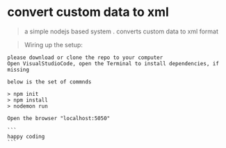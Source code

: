 # convert custom data to xml

> a simple nodejs based system . converts custom data to xml format

> Wiring up the setup:

    please download or clone the repo to your computer
    Open VisualStudioCode, open the Terminal to install dependencies, if missing 
    
    below is the set of commnds

    > npm init
    > npm install 
    > nodemon run

    Open the browser "localhost:5050"

    ```
    happy coding
    ```
